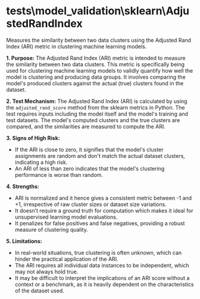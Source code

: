 # tests\model_validation\sklearn\AdjustedRandIndex

Measures the similarity between two data clusters using the Adjusted Rand Index (ARI) metric in clustering machine
learning models.

**1. Purpose:**
The Adjusted Rand Index (ARI) metric is intended to measure the similarity between two data clusters. This metric
is specifically being used for clustering machine learning models to validly quantify how well the model is
clustering and producing data groups. It involves comparing the model's produced clusters against the actual (true)
clusters found in the dataset.

**2. Test Mechanism:**
The Adjusted Rand Index (ARI) is calculated by using the `adjusted_rand_score` method from the sklearn metrics in
Python. The test requires inputs including the model itself and the model's training and test datasets. The model's
computed clusters and the true clusters are compared, and the similarities are measured to compute the ARI.

**3. Signs of High Risk:**
- If the ARI is close to zero, it signifies that the model's cluster assignments are random and don't match the
actual dataset clusters, indicating a high risk.
- An ARI of less than zero indicates that the model's clustering performance is worse than random.

**4. Strengths:**
- ARI is normalized and it hence gives a consistent metric between -1 and +1, irrespective of raw cluster sizes or
dataset size variations.
- It doesn’t require a ground truth for computation which makes it ideal for unsupervised learning model
evaluations.
- It penalizes for false positives and false negatives, providing a robust measure of clustering quality.

**5. Limitations:**
- In real-world situations, true clustering is often unknown, which can hinder the practical application of the ARI.
- The ARI requires all individual data instances to be independent, which may not always hold true.
- It may be difficult to interpret the implications of an ARI score without a context or a benchmark, as it is
heavily dependent on the characteristics of the dataset used.